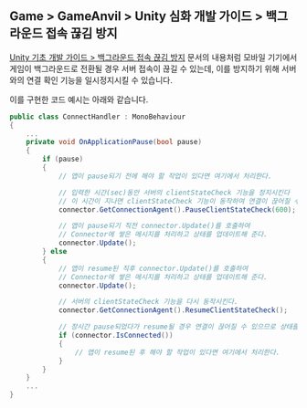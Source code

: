 ## Game > GameAnvil > Unity 심화 개발 가이드 > 백그라운드 접속 끊김 방지

[Unity 기초 개발 가이드 > 백그라운드 접속 끊김 방지](../unity-basic/unity-basic-08-background-connection.md) 문서의 내용처럼 모바일 기기에서 게임이 백그라운드로 전환될 경우 서버 접속이 끊길 수 있는데, 이를 방지하기 위해 서버와의 연결 확인 기능을 일시정지시킬 수 있습니다.

이를 구현한 코드 예시는 아래와 같습니다.

```c#
public class ConnectHandler : MonoBehaviour
{
    ...
    private void OnApplicationPause(bool pause)
    {
        if (pause)
        {
            // 앱이 pause되기 전에 해야 할 작업이 있다면 여기에서 처리한다.

            // 입력한 시간(sec)동안 서버의 clientStateCheck 기능을 정지시킨다
            // 이 시간이 지나면 clientStateCheck 기능이 동작하여 연결이 끊어질 수 있다. 
            connector.GetConnectionAgent().PauseClientStateCheck(600);

            // 앱이 pause되기 직전 connector.Update()를 호출하여
            // Connector에 쌓은 메시지를 처리하고 상태를 업데이트해 준다.
            connector.Update();
        } else
        {
            // 앱이 resume된 직후 connector.Update()를 호출하여
            // Connector에 쌓은 메시지를 처리하고 상태를 업데이트해 준다.
            connector.Update();

            // 서버의 clientStateCheck 기능을 다시 동작시킨다.
            connector.GetConnectionAgent().ResumeClientStateCheck();

            // 장시간 pause되었다가 resume될 경우 연결이 끊어질 수 있으므로 상태를 체크한다.
            if (connector.IsConnected())
            {
                // 앱이 resume된 후 해야 할 작업이 있다면 여기에서 처리한다.
            }
        }
    }
    ...
}
```